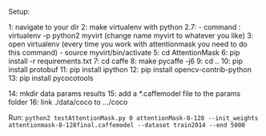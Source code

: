 Setup:

1: navigate to your dir
2: make virtualenv with python 2.7:
	- command : virtualenv -p python2 myvirt (change name myvirt to whatever you like)
3: open virtualenv (every time you work with attentionmask you need to do this command)
	- source myvirt/bin/activate
5: cd AttentionMask
6: pip install -r requirements.txt
7: cd caffe
8: make pycaffe -j6
9: cd ..
10: pip install protobuf
11: pip install ipython
12: pip install opencv-contrib-python
13: pip install pycocotools

14: mkdir data params results
15: add a *.caffemodel file to the params folder
16: link ./data/coco to .../coco 

Run:
`python2 testAttentionMask.py 0 attentionMask-8-128 --init_weights attentionmask-8-128final.caffemodel --dataset train2014 --end 5000`